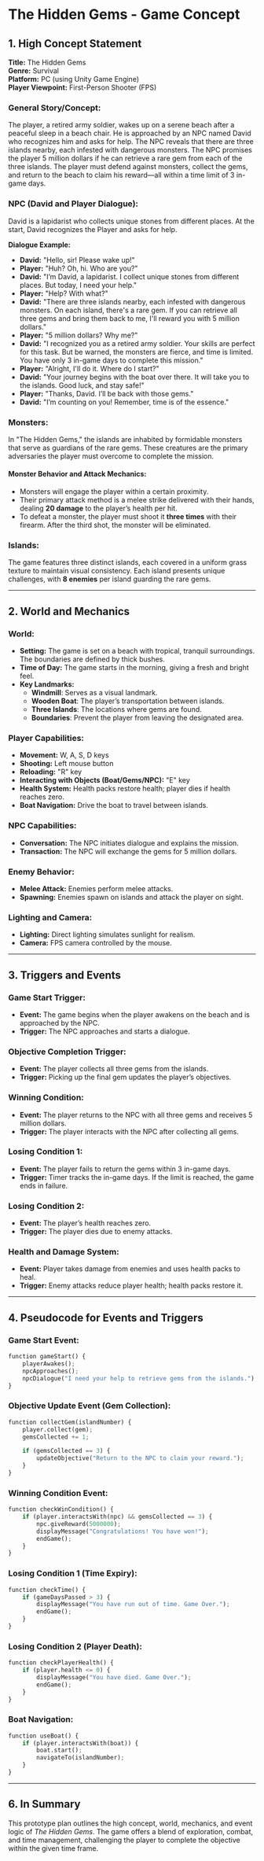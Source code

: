 
# The Hidden Gems - Game Concept

## 1. High Concept Statement

**Title:** The Hidden Gems  
**Genre:** Survival  
**Platform:** PC (using Unity Game Engine)  
**Player Viewpoint:** First-Person Shooter (FPS)  

### General Story/Concept:
The player, a retired army soldier, wakes up on a serene beach after a peaceful sleep in a beach chair. He is approached by an NPC named David who recognizes him and asks for help. The NPC reveals that there are three islands nearby, each infested with dangerous monsters. The NPC promises the player 5 million dollars if he can retrieve a rare gem from each of the three islands. The player must defend against monsters, collect the gems, and return to the beach to claim his reward—all within a time limit of 3 in-game days.

### NPC (David and Player Dialogue):
David is a lapidarist who collects unique stones from different places. At the start, David recognizes the Player and asks for help.

**Dialogue Example:**

- **David:** "Hello, sir! Please wake up!"
- **Player:** "Huh? Oh, hi. Who are you?"
- **David:** "I’m David, a lapidarist. I collect unique stones from different places. But today, I need your help."
- **Player:** "Help? With what?"
- **David:** "There are three islands nearby, each infested with dangerous monsters. On each island, there's a rare gem. If you can retrieve all three gems and bring them back to me, I'll reward you with 5 million dollars."
- **Player:** "5 million dollars? Why me?"
- **David:** "I recognized you as a retired army soldier. Your skills are perfect for this task. But be warned, the monsters are fierce, and time is limited. You have only 3 in-game days to complete this mission."
- **Player:** "Alright, I'll do it. Where do I start?"
- **David:** "Your journey begins with the boat over there. It will take you to the islands. Good luck, and stay safe!"
- **Player:** "Thanks, David. I’ll be back with those gems."
- **David:** "I’m counting on you! Remember, time is of the essence."

### Monsters:
In "The Hidden Gems," the islands are inhabited by formidable monsters that serve as guardians of the rare gems. These creatures are the primary adversaries the player must overcome to complete the mission. 

#### Monster Behavior and Attack Mechanics:
- Monsters will engage the player within a certain proximity.
- Their primary attack method is a melee strike delivered with their hands, dealing **20 damage** to the player’s health per hit.
- To defeat a monster, the player must shoot it **three times** with their firearm. After the third shot, the monster will be eliminated.

### Islands:
The game features three distinct islands, each covered in a uniform grass texture to maintain visual consistency. Each island presents unique challenges, with **8 enemies** per island guarding the rare gems.

---

## 2. World and Mechanics

### World:
- **Setting:** The game is set on a beach with tropical, tranquil surroundings. The boundaries are defined by thick bushes.
- **Time of Day:** The game starts in the morning, giving a fresh and bright feel.
- **Key Landmarks:** 
  - **Windmill**: Serves as a visual landmark.
  - **Wooden Boat**: The player’s transportation between islands.
  - **Three Islands**: The locations where gems are found.
  - **Boundaries**: Prevent the player from leaving the designated area.

### Player Capabilities:
- **Movement:** W, A, S, D keys
- **Shooting:** Left mouse button
- **Reloading:** "R" key
- **Interacting with Objects (Boat/Gems/NPC):** "E" key
- **Health System:** Health packs restore health; player dies if health reaches zero.
- **Boat Navigation:** Drive the boat to travel between islands.

### NPC Capabilities:
- **Conversation:** The NPC initiates dialogue and explains the mission.
- **Transaction:** The NPC will exchange the gems for 5 million dollars.

### Enemy Behavior:
- **Melee Attack:** Enemies perform melee attacks.
- **Spawning:** Enemies spawn on islands and attack the player on sight.

### Lighting and Camera:
- **Lighting:** Direct lighting simulates sunlight for realism.
- **Camera:** FPS camera controlled by the mouse.

---

## 3. Triggers and Events

### Game Start Trigger:
- **Event:** The game begins when the player awakens on the beach and is approached by the NPC.
- **Trigger:** The NPC approaches and starts a dialogue.

### Objective Completion Trigger:
- **Event:** The player collects all three gems from the islands.
- **Trigger:** Picking up the final gem updates the player’s objectives.

### Winning Condition:
- **Event:** The player returns to the NPC with all three gems and receives 5 million dollars.
- **Trigger:** The player interacts with the NPC after collecting all gems.

### Losing Condition 1:
- **Event:** The player fails to return the gems within 3 in-game days.
- **Trigger:** Timer tracks the in-game days. If the limit is reached, the game ends in failure.

### Losing Condition 2:
- **Event:** The player’s health reaches zero.
- **Trigger:** The player dies due to enemy attacks.

### Health and Damage System:
- **Event:** Player takes damage from enemies and uses health packs to heal.
- **Trigger:** Enemy attacks reduce player health; health packs restore it.

---

## 4. Pseudocode for Events and Triggers

### Game Start Event:
```python
function gameStart() {
    playerAwakes();
    npcApproaches();
    npcDialogue("I need your help to retrieve gems from the islands.");
}
```

### Objective Update Event (Gem Collection):
```python
function collectGem(islandNumber) {
    player.collect(gem);
    gemsCollected += 1;

    if (gemsCollected == 3) {
        updateObjective("Return to the NPC to claim your reward.");
    }
}
```

### Winning Condition Event:
```python
function checkWinCondition() {
    if (player.interactsWith(npc) && gemsCollected == 3) {
        npc.giveReward(5000000);
        displayMessage("Congratulations! You have won!");
        endGame();
    }
}
```

### Losing Condition 1 (Time Expiry):
```python
function checkTime() {
    if (gameDaysPassed > 3) {
        displayMessage("You have run out of time. Game Over.");
        endGame();
    }
}
```

### Losing Condition 2 (Player Death):
```python
function checkPlayerHealth() {
    if (player.health <= 0) {
        displayMessage("You have died. Game Over.");
        endGame();
    }
}
```

### Boat Navigation:
```python
function useBoat() {
    if (player.interactsWith(boat)) {
        boat.start();
        navigateTo(islandNumber);
    }
}
```

---

## 6. In Summary
This prototype plan outlines the high concept, world, mechanics, and event logic of *The Hidden Gems*. The game offers a blend of exploration, combat, and time management, challenging the player to complete the objective within the given time frame.
